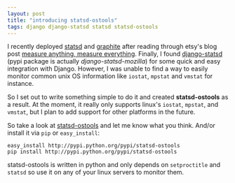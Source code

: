```yaml
---
layout: post
title: "introducing statsd-ostools"
tags: django django-statsd statsd statsd-ostools
---
```


I recently deployed [statsd](https://github.com/etsy/statsd) and
[graphite](http://graphite.wikidot.com/) after reading through etsy's blog post
[measure anything, measure everything](http://codeascraft.etsy.com/2011/02/15/measure-anything-measure-everything/).
Finally, I found [django-statsd](https://github.com/andymckay/django-statsd)
(pypi package is actually *django-statsd-mozilla*) for some quick and easy
integration with Django.  However, I was unable to find a way to easily
monitor common unix OS information like `iostat`, `mpstat` and `vmstat` for
instance.

So I set out to write something simple to do it and created **statsd-ostools**
as a result.  At the moment, it really only supports linux's `iostat`,
`mpstat`, and `vmstat`, but I plan to add support for other platforms in the
future.

So take a look at [statsd-ostools](https://github.com/dlamotte/statsd-ostools)
and let me know what you think.  And/or install it via `pip` or `easy_install`:

    easy_install http://pypi.python.org/pypi/statsd-ostools
    pip install http://pypi.python.org/pypi/statsd-ostools

statsd-ostools is written in python and only depends on `setproctitle` and
`statsd` so use it on any of your linux servers to monitor them.
